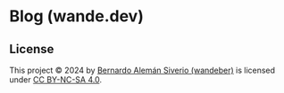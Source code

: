 # Blog (wande.dev)

## License

This project © 2024 by [Bernardo Alemán Siverio (wandeber)](https://github.com/wandeber) is licensed under [CC BY-NC-SA 4.0](./LICENSE).
